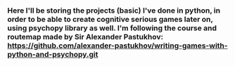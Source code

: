 ### Here I'll be storing the projects (basic) I've done in python, in order to be able to create cognitive serious games later on, using psychopy library as well. I'm following the course and routemap made by Sir Alexander Pastukhov: https://github.com/alexander-pastukhov/writing-games-with-python-and-psychopy.git
